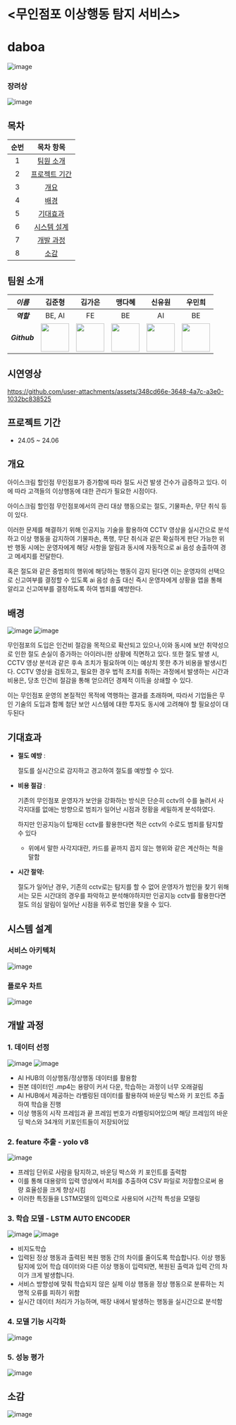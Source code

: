 # <무인점포 이상행동 탐지 서비스>
# daboa
![image](https://github.com/user-attachments/assets/ec5258d0-57cd-404d-bc5c-2eaab78ee566)
### 장려상
![image](https://github.com/user-attachments/assets/4bb72687-9c12-444b-a280-c4770bb1ddb2)

## 목차
| 순번 | 목차 항목 |
| :-: | :-: |
| 1 | [팀원 소개](#팀원-소개) |
| 2 | [프로젝트 기간](#프로젝트-기간) |
| 3 | [개요](#개요) |
| 4 | [배경](#배경) |
| 5 | [기대효과](#기대효과) |
| 6 | [시스템 설계](#시스템-설계) |
| 7 | [개발 과정](#개발-과정) |
| 8 | [소감](#소감) |


## 팀원 소개

| _이름_ | 김준형 | 김가은 | 맹다혜 | 신유원 | 우민희 |
|:-----:|:----:|:-----:|:----:|:----:|:-----:|
| ___역할___ | BE, AI | FE | BE | AI | BE |
| ___Github___ | <a href="https://github.com/JHZLO"><img src="https://avatars.githubusercontent.com/u/105791673?v=4" width="64" height="64"></a> | <a href="https://github.com/ganyaaaaa"><img src="https://avatars.githubusercontent.com/u/141535219?v=4" width="64" height="64"></a> | <a href="https://github.com/Maengdahae"><img src="https://avatars.githubusercontent.com/u/164438476?v=4" width="64" height="64"></a> | <a href="https://github.com/youwon000218"><img src="https://avatars.githubusercontent.com/u/104317947?v=4" width="64" height="64"></a> | <a href="https://github.com/woominhee"><img src="https://avatars.githubusercontent.com/u/73922498?v=4" width="64" height="64"></a> |

## 시연영상

https://github.com/user-attachments/assets/348cd66e-3648-4a7c-a3e0-1032bc838525





## 프로젝트 기간
- 24.05 ~ 24.06

## 개요

아이스크림 할인점 무인점포가 증가함에 따라 절도 사건 발생 건수가 급증하고 있다. 이에 따라 고객들의 이상행동에 대한 관리가 필요한 시점이다.

아이스크림 할인점 무인점포에서의 관리 대상 행동으로는 절도, 기물파손, 무단 취식 등이 있다.

이러한 문제를 해결하기 위해 인공지능 기술을 활용하여 CCTV 영상을 실시간으로 분석하고 이상 행동을 감지하여 기물파손, 폭행, 무단 취식과 같은 확실하게 판단 가능한 위반 행동 시에는 운영자에게 해당 사항을 알림과 동시에 자동적으로 ai 음성 송출하여 경고 메세지를 전달한다.

혹은 절도와 같은 중범죄의 행위에 해당하는 행동이 감지 된다면 이는 운영자의 선택으로 신고여부를 결정할 수 있도록 ai 음성 송출 대신 즉시 운영자에게 상황을 앱을 통해 알리고 신고여부를 결정하도록 하여 범죄를 예방한다.

## 배경
![image](https://github.com/user-attachments/assets/0b8c0ac9-2004-4b07-8953-9fbfad0a8162)
![image](https://github.com/user-attachments/assets/e865e517-a1f0-487d-83f3-fe9a5f96f96e)

무인점포의 도입은 인건비 절감을 목적으로 확산되고 있으나,이와 동시에 보안 취약성으로 인한 절도 손실이 증가하는 아이러니한 상황에 직면하고 있다.
또한 절도 발생 시, CCTV 영상 분석과 같은 후속 조치가 필요하며 이는 예상치 못한 추가 비용을 발생시킨다.
CCTV 영상을 검토하고, 필요한 경우 법적 조치를 취하는 과정에서 발생하는 시간과 비용은, 당초 인건비 절감을 통해 얻으려던 경제적 이득을 상쇄할 수 있다.

이는 무인점포 운영의 본질적인 목적에 역행하는 결과를 초래하며,
따라서 기업들은 무인 기술의 도입과 함께 첨단 보안 시스템에 대한 투자도 동시에 고려해야 할 필요성이 대두된다


## 기대효과

- **절도 예방** :
    
    절도를 실시간으로 감지하고 경고하여 절도를 예방할 수 있다.
    
- **비용 절감** :
    
    기존의 무인점포 운영자가 보안을 강화하는 방식은 단순히 cctv의 수를 늘려서 사각지대를 없애는 방향으로  범죄가 일어난 시점과 정황을 세밀하게 분석하였다.
    
    하지만 인공지능이 탑재된 cctv를 활용한다면 적은 cctv의 수로도 범죄를 탐지할 수 있다
    
    - 위에서 말한 사각지대란, 카드를 끝까지 꼽지 않는 행위와 같은 계산하는 척을 말함
- **시간 절약:**
    
    절도가 일어난 경우, 기존의 cctv로는 탐지를 할 수 없어 운영자가 범인을 찾기 위해서는 모든 시간대의 경우를 파악하고 분석해야하지만 인공지능 cctv를 활용한다면 절도 의심 알림이 일어난 시점을 위주로 범인을 찾을 수 있다.
    
## 시스템 설계
### 서비스 아키텍처
![image](https://github.com/user-attachments/assets/e2afb0e9-e8a9-4b30-95c3-1726019d5e22)
### 플로우 차트
![image](https://github.com/user-attachments/assets/dcaddcd9-7eed-43c0-92be-40e7ae56ebf2)

## 개발 과정

### 1. 데이터 선정
![image](https://github.com/user-attachments/assets/16748ff4-0ace-4d48-80a6-4a8024729df7)
![image](https://github.com/user-attachments/assets/786fa4e8-931b-454f-8093-72bd0fc50518)
- AI HUB의 이상행동/정상행동 데이터를 활용함
- 원본 데이터인 .mp4는 용량이 커서 다운, 학습하는 과정이 너무 오래걸림
- AI HUB에서 제공하는 라벨링된 데이터를 활용하여 바운딩 박스와 키 포인트 추출하여 학습을 진행
- 이상 행동의 시작 프레임과 끝 프레임 번호가 라벨링되어있으며 해당 프레임의 바운딩 박스와 34개의 키포인트들이 저장되어있

### 2. feature 추출 - yolo v8
![image](https://github.com/user-attachments/assets/94feffe6-4507-4a95-9e2b-4935d2d753c6)
- 프레임 단위로 사람을 탐지하고, 바운딩 박스와 키 포인트를 출력함
- 이를 통해 대용량의 입력 영상에서 피처를 추출하여 CSV 파일로 저장함으로써 용량 효율성을 크게 향상시킴
- 이러한 특징들을 LSTM모델의 입력으로 사용되어 시간적 특성을 모델링

### 3. 학습 모델 - LSTM AUTO ENCODER
![image](https://github.com/user-attachments/assets/474c3cdc-cffa-4286-9d55-a17c5c58c8a4)
![image](https://github.com/user-attachments/assets/f30f0762-2f76-4cfa-992b-0045216157ce)
- 비지도학습
- 입력된 정상 행동과 출력된 복원 행동 간의 차이를 줄이도록 학습합니다. 이상 행동 탐지에 있어 학습 데이터와 다른 이상 행동이 입력되면, 복원된 출력과 입력 간의 차이가 크게 발생합니다.
- 서비스 방향성에 맞춰 학습되지 않은 실제 이상 행동을 정상 행동으로 분류하는 치명적 오류를 피하기 위함
- 실시간 데이터 처리가 가능하며, 매장 내에서 발생하는 행동을 실시간으로 분석함

### 4. 모델 기능 시각화
![image](https://github.com/user-attachments/assets/3c5a08a9-6304-4800-84f1-d112e066d1d2)

### 5. 성능 평가
![image](https://github.com/user-attachments/assets/13a805d6-1988-412c-83ca-6815ae888ce7)

## 소감
![image](https://github.com/user-attachments/assets/9cb2702e-3288-4417-a0da-36821cc04b76)


